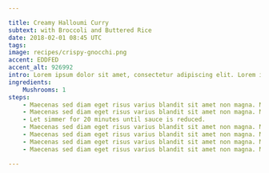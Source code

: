 ```yaml
---

title: Creamy Halloumi Curry
subtext: with Broccoli and Buttered Rice
date: 2018-02-01 08:45 UTC
tags: 
image: recipes/crispy-gnocchi.png
accent: EDDFED
accent_alt: 926992
intro: Lorem ipsum dolor sit amet, consectetur adipiscing elit. Lorem ipsum dolor sit amet, consectetur adipiscing elit. Maecenas sed diam eget risus varius blandit sit amet non magna. Duis mollis, est non commodo luctus, nisi erat porttitor ligula, eget lacinia odio sem nec elit. Maecenas faucibus mollis interdum.
ingredients:
    Mushrooms: 1
steps:
    - Maecenas sed diam eget risus varius blandit sit amet non magna. Maecenas faucibus mollis interdum. Curabitur blandit tempus porttitor.
    - Maecenas sed diam eget risus varius blandit sit amet non magna. Maecenas faucibus mollis interdum. Curabitur blandit tempus porttitor. Donec id elit non mi porta gravida at eget metus. Donec id elit non mi porta gravida at eget metus.
    - Let simmer for 20 minutes until sauce is reduced.
    - Maecenas sed diam eget risus varius blandit sit amet non magna. Maecenas faucibus mollis interdum. Curabitur blandit tempus porttitor. Donec id elit non mi porta gravida at eget metus. Donec id elit non mi porta gravida at eget metus.
    - Maecenas sed diam eget risus varius blandit sit amet non magna. Maecenas faucibus mollis interdum. Curabitur blandit tempus porttitor. Donec id elit non mi porta gravida at eget metus. Donec id elit non mi porta gravida at eget metus.
    - Maecenas sed diam eget risus varius blandit sit amet non magna. Maecenas faucibus mollis interdum. Curabitur blandit tempus porttitor. Donec id elit non mi porta gravida at eget metus. Donec id elit non mi porta gravida at eget metus.
    - Maecenas sed diam eget risus varius blandit sit amet non magna. Maecenas faucibus mollis interdum. Curabitur blandit tempus porttitor. Donec id elit non mi porta gravida at eget metus. Donec id elit non mi porta gravida at eget metus.

---
```


